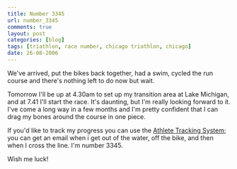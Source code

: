 ```yaml
---
title: Number 3345
url: number_3345
comments: true
layout: post
categories: [blog]
tags: [triathlon, race number, chicago triathlon, chicago]
date: 26-08-2006
---
```

<p class="intro">We've arrived, put the bikes back together, had a swim, cycled the run course and there's nothing left to do now but wait. </p>
Tomorrow I'll be up at 4.30am to set up my transition area at Lake Michigan, and at 7.41 I'll start the race. It's daunting, but I'm really looking forward to it. I've come a long way in a few months and I'm pretty confident that I can drag my bones around the course in one piece. 

If you'd like to track my progress you can use the <a href="http://triathlons.accenture.com/Chicago/register/CreateProfile.aspx" target="_parent">Athlete Tracking System</a>; you can get an email when i get out of the water, off the bike, and then when I cross the line. I'm number 3345.

Wish me luck!


